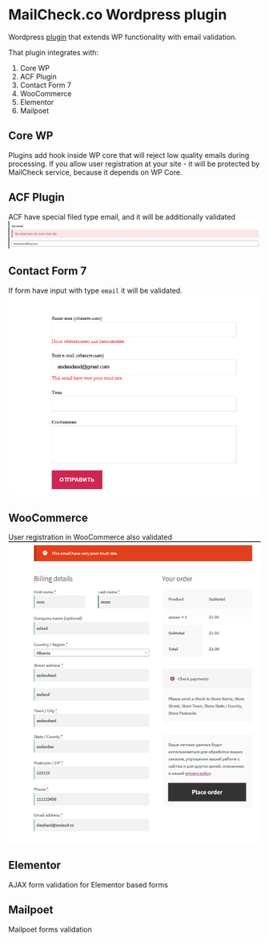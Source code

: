 # MailCheck.co Wordpress plugin

Wordpress [plugin](https://wordpress.org/plugins/mailcheck-co/) that extends WP functionality with email validation.

That plugin integrates with:

1. Core WP
2. ACF Plugin
3. Contact Form 7
4. WooCommerce
5. Elementor
6. Mailpoet

## Core WP
Plugins add hook inside WP core that will reject low quality emails during processing. If you allow user registration 
at your site - it will be protected by MailCheck service, because it depends on WP Core.

## ACF Plugin
ACF have special filed type email, and it will be additionally validated
![ACF validation example](.wordpress-org/screenshot-2.jpg)

## Contact Form 7
If form have input with type `email` it will be validated.
![Contact Form 7 example](.wordpress-org/screenshot-3.png)

## WooCommerce
User registration in WooCommerce also validated
![WooCommerce example](.wordpress-org/screenshot-4.png)

## Elementor
AJAX form validation for Elementor based forms

## Mailpoet
Mailpoet forms validation
